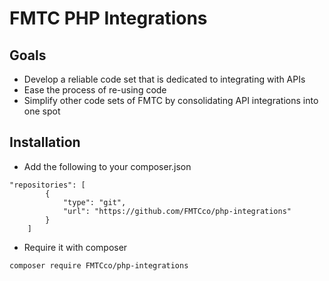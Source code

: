 # FMTC PHP Integrations

## Goals
- Develop a reliable code set that is dedicated to integrating with APIs
- Ease the process of re-using code
- Simplify other code sets of FMTC by consolidating API integrations into one spot

## Installation
- Add the following to your composer.json
```
"repositories": [
        {
            "type": "git",
            "url": "https://github.com/FMTCco/php-integrations"
        }
    ]
```
- Require it with composer
```
composer require FMTCco/php-integrations
```